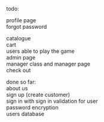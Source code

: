todo:  


profile page     
forgot password  

catalogue     
cart  
users able to play the game  
admin page  
manager class and manager page  
check out  


done so far:  
about us  
sign up (create customer)  
sign in with sign in validation for user  
password encryption  
users database  
